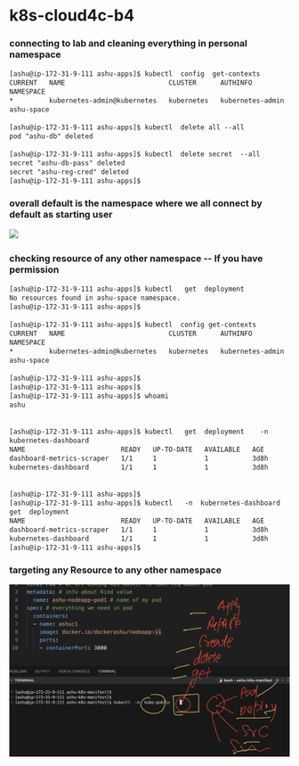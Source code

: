 # k8s-cloud4c-b4

### connecting to lab and cleaning everything in personal namespace

```
[ashu@ip-172-31-9-111 ashu-apps]$ kubectl  config  get-contexts 
CURRENT   NAME                          CLUSTER      AUTHINFO           NAMESPACE
*         kubernetes-admin@kubernetes   kubernetes   kubernetes-admin   ashu-space

[ashu@ip-172-31-9-111 ashu-apps]$ kubectl  delete all --all
pod "ashu-db" deleted

[ashu@ip-172-31-9-111 ashu-apps]$ kubectl  delete secret  --all
secret "ashu-db-pass" deleted
secret "ashu-reg-cred" deleted
[ashu@ip-172-31-9-111 ashu-apps]$ 
```

### overall default is the namespace where we all connect by default as starting user

<img src="user.png">

### checking resource of any other namespace --  If you have permission 

```
[ashu@ip-172-31-9-111 ashu-apps]$ kubectl   get  deployment   
No resources found in ashu-space namespace.
[ashu@ip-172-31-9-111 ashu-apps]$

[ashu@ip-172-31-9-111 ashu-apps]$ kubectl  config get-contexts 
CURRENT   NAME                          CLUSTER      AUTHINFO           NAMESPACE
*         kubernetes-admin@kubernetes   kubernetes   kubernetes-admin   ashu-space

[ashu@ip-172-31-9-111 ashu-apps]$ 
[ashu@ip-172-31-9-111 ashu-apps]$ 
[ashu@ip-172-31-9-111 ashu-apps]$ whoami
ashu


[ashu@ip-172-31-9-111 ashu-apps]$ kubectl   get  deployment    -n  kubernetes-dashboard  
NAME                        READY   UP-TO-DATE   AVAILABLE   AGE
dashboard-metrics-scraper   1/1     1            1           3d8h
kubernetes-dashboard        1/1     1            1           3d8h


[ashu@ip-172-31-9-111 ashu-apps]$ 
[ashu@ip-172-31-9-111 ashu-apps]$ kubectl   -n  kubernetes-dashboard    get  deployment 
NAME                        READY   UP-TO-DATE   AVAILABLE   AGE
dashboard-metrics-scraper   1/1     1            1           3d8h
kubernetes-dashboard        1/1     1            1           3d8h
[ashu@ip-172-31-9-111 ashu-apps]$ 
```

### targeting any Resource to any other namespace 

<img src="ns11.png">

